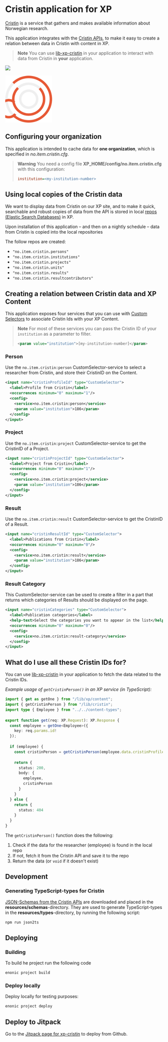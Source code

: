 # Cristin application for XP

[Cristin](https://www.cristin.no) is a service that gathers and makes available information about Norwegian research.

This application integrates with the [Cristin APIs](https://api.cristin.no/v2/doc/index.html), to make it easy to create
a relation between data in Cristin with content in XP.

 > **Note** You can use [lib-xp-cristin](https://github.com/ItemConsulting/lib-xp-cristin) in your application to 
 > interact with data from Cristin in **your** application.
 
[![](https://jitpack.io/v/no.item/xp-cristin.svg)](https://jitpack.io/#no.item/xp-cristin)

<img src="https://github.com/ItemConsulting/xp-cristin/raw/main/docs/icon.svg?sanitize=true" width="150">

## Configuring your organization

This application is intended to cache data for **one organization**, which is specified in *no.item.cristin.cfg*.

 > **Warning** You need a config file **XP_HOME/config/no.item.cristin.cfg** with this configuration:
 > ```ini
 > institution=<my-institution-number>
 > ```


## Using local copies of the Cristin data

We want to display data from Cristin on our XP site, and to make it quick, searchable and robust copies of data from the
API is stored in local [repos (Elastic Search Databases)](https://developer.enonic.com/docs/xp/stable/api/lib-repo) in XP.

Upon installation of this application – and then on a nightly schedule – data from Cristin is copied into the local repositories

The follow repos are created:
- `"no.item.cristin.persons"`
- `"no.item.cristin.institutions"`
- `"no.item.cristin.projects"`
- `"no.item.cristin.units"`
- `"no.item.cristin.results"`
- `"no.item.cristin.resultcontributors"`

## Creating a relation between Cristin data and XP Content

This application exposes four services that you can use with [Custom Selectors](https://developer.enonic.com/docs/xp/stable/cms/input-types#customselector) to associate Cristin Ids with your XP Content.

 > **Note** For most of these services you can pass the Cristin ID of your `institution` as a parameter to filter.
 > ```xml
 > <param value="institution">[my-institution-number]</param>
 > ``` 

### Person

Use the `no.item.cristin:person` CustomSelector-service to select a researcher from Cristin, and store their CristinID on the Content.

```xml
<input name="cristinProfileId" type="CustomSelector">
  <label>Profile from Cristin</label>
  <occurrences minimum="0" maximum="1"/>
  <config>
    <service>no.item.cristin:person</service>
    <param value="institution">186</param>
  </config>
</input>
```

### Project
Use the `no.item.cristin:project` CustomSelector-service to get the CristinID of a Project.

```xml
<input name="cristinProjectId" type="CustomSelector">
  <label>Project from Cristin</label>
  <occurrences minimum="0" maximum="1"/>
  <config>
    <service>no.item.cristin:project</service>
    <param value="institution">186</param>
  </config>
</input>
```

### Result

Use the `no.item.cristin:result` CustomSelector-service to get the CristinID of a Result.

```xml
<input name="cristinResultId" type="CustomSelector">
  <label>Publications from Cristin</label>
  <occurrences minimum="0" maximum="0"/>
  <config>
    <service>no.item.cristin:result</service>
    <param value="institution">186</param>
  </config>
</input>
```

### Result Category

This CustomSelector-service can be used to create a filter in a part that returns which categories of Results should be displayed on the page.

```xml
<input name="cristinCategories" type="CustomSelector">
  <label>Publication categories</label>
  <help-text>Select the categories you want to appear in the list</help-text>
  <occurrences minimum="0" maximum="0"/>
  <config>
    <service>no.item.cristin:result-category</service>
  </config>
</input>
```

## What do I use all these Cristin IDs for?

You can use [lib-xp-cristin](https://github.com/ItemConsulting/lib-xp-cristin) in your application to fetch the data 
related to the Cristin IDs.

*Example usage of `getCristinPerson()` in an XP service (in TypeScript):*

```typescript
import { get as getOne } from "/lib/xp/content";
import { getCristinPerson } from "/lib/cristin";
import type { Employee } from "../../content-types"; 

export function get(req: XP.Request): XP.Response {
  const employee = getOne<Employee>({
    key: req.params.id!
  });

  if (employee) {
    const cristinPerson = getCristinPerson(employee.data.cristinProfileId);
    
    return {
      status: 200,
      body: {
        employee,
        cristinPerson
      }
    }
  } else {
    return {
      status: 404
    }
  }
}
```

The `getCristinPerson()` function does the following:
 1. Check if the data for the researcher (employee) is found in the local repo
 2. If not, fetch it from the Cristin API and save it to the repo
 3. Return the data (or `void` if it doesn't exist)

## Development

### Generating TypeScript-types for Cristin

[JSON-Schemas from the Cristin APIs](https://api.cristin.no/v2/doc/json-schemas/) are downloaded and placed in the **resources/schemas**-directory.
They are used to generate TypeScript-types in the **resources/types**-directory, by running the following script:

```bash
npm run json2ts
```

## Deploying

### Building

To build he project run the following code

```bash
enonic project build
```

### Deploy locally

Deploy locally for testing purposes:

```bash
enonic project deploy
```

## Deploy to Jitpack

Go to the [Jitpack page for xp-cristin](https://jitpack.io/#no.item/xp-cristin) to deploy from Github.

